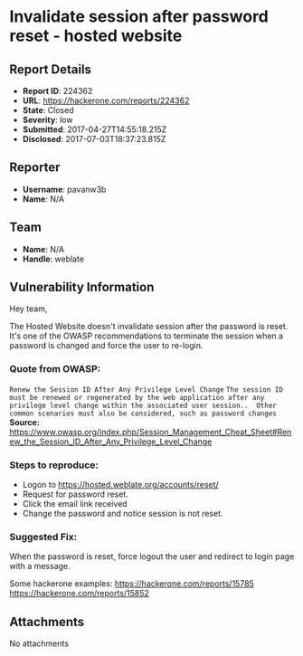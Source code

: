 # Invalidate session after password reset - hosted website

## Report Details
- **Report ID**: 224362
- **URL**: https://hackerone.com/reports/224362
- **State**: Closed
- **Severity**: low
- **Submitted**: 2017-04-27T14:55:18.215Z
- **Disclosed**: 2017-07-03T18:37:23.815Z

## Reporter
- **Username**: pavanw3b
- **Name**: N/A

## Team
- **Name**: N/A
- **Handle**: weblate

## Vulnerability Information
Hey team,

The Hosted Website doesn't invalidate session after the password is reset. It's one of the OWASP recommendations to terminate the session when a password is changed and force the user to re-login.

### Quote from OWASP:
`Renew the Session ID After Any Privilege Level Change`
`The session ID must be renewed or regenerated by the web application after any privilege level change within the associated user session..  Other common scenarios must also be considered, such as password changes`
**Source:**
https://www.owasp.org/index.php/Session_Management_Cheat_Sheet#Renew_the_Session_ID_After_Any_Privilege_Level_Change

### Steps to reproduce:
- Logon to https://hosted.weblate.org/accounts/reset/
- Request for password reset.
- Click the email link received
- Change the password and notice session is not reset.

### Suggested Fix:
When the password is reset, force logout the user and redirect to login page with a message.

Some hackerone examples:
https://hackerone.com/reports/15785
https://hackerone.com/reports/15852

## Attachments
No attachments
